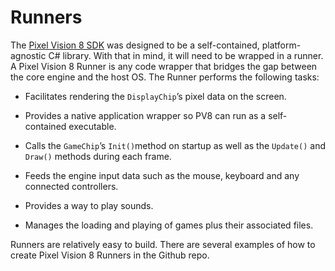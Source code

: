 # Runners

The [Pixel Vision 8 SDK](https://gitlab.com/PixelVision8) was designed to be a self-contained, platform-agnostic C# library. With that in mind, it will need to be wrapped in a runner. A Pixel Vision 8 Runner is any code wrapper that bridges the gap between the core engine and the host OS. The Runner performs the following tasks:

* Facilitates rendering the `DisplayChip`’s pixel data on the screen.

* Provides a native application wrapper so PV8 can run as a self-contained executable.

* Calls the `GameChip`’s `Init()`method on startup as well as the `Update()` and `Draw()` methods during each frame.

* Feeds the engine input data such as the mouse, keyboard and any connected controllers.

* Provides a way to play sounds.

* Manages the loading and playing of games plus their associated files.

Runners are relatively easy to build. There are several examples of how to create Pixel Vision 8 Runners in the Github repo.

